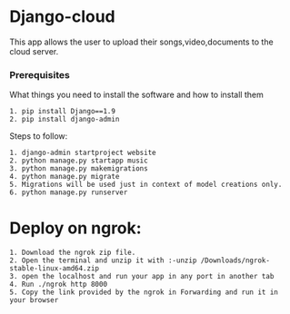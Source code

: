# Django-cloud

This app allows the user to upload their songs,video,documents to the cloud server.

### Prerequisites

What things you need to install the software and how to install them

```
1. pip install Django==1.9
2. pip install django-admin
```


Steps to follow:

```
1. django-admin startproject website
2. python manage.py startapp music
3. python manage.py makemigrations
4. python manage.py migrate
5. Migrations will be used just in context of model creations only.
6. python manage.py runserver
```
# Deploy on ngrok:
```
1. Download the ngrok zip file.
2. Open the terminal and unzip it with :-unzip /Downloads/ngrok-stable-linux-amd64.zip
3. open the localhost and run your app in any port in another tab
4. Run ./ngrok http 8000
5. Copy the link provided by the ngrok in Forwarding and run it in your browser


```


